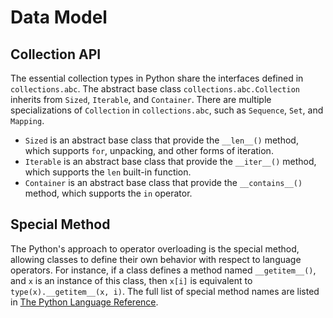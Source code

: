 # Data Model

## Collection API

The essential collection types in Python share the interfaces defined in `collections.abc`. The abstract base class `collections.abc.Collection` inherits from `Sized`, `Iterable`, and `Container`. There are multiple specializations of `Collection` in `collections.abc`, such as `Sequence`, `Set`, and `Mapping`.

- `Sized` is an abstract base class that provide the `__len__()` method, which supports `for`, unpacking, and other forms of iteration.
- `Iterable` is an abstract base class that provide the `__iter__()` method, which supports the `len` built-in function.
- `Container` is an abstract base class that provide the `__contains__()` method, which supports the `in` operator.

## Special Method

The Python's approach to operator overloading is the special method, allowing classes to define their own behavior with respect to language operators. For instance, if a class defines a method named `__getitem__()`, and `x` is an instance of this class, then `x[i]` is equivalent to `type(x).__getitem__(x, i)`. The full list of special method names are listed in [The Python Language Reference](https://docs.python.org/3/reference/datamodel.html#special-method-names).
